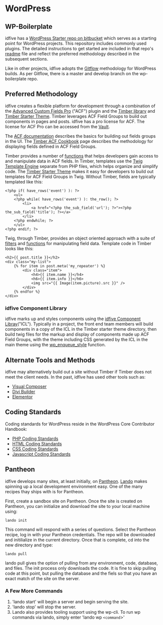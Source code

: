 # WordPress

## WP-Boilerplate

idfive has a [WordPress Starter repo on bitbucket](https://bitbucket.org/idfivellc/wordpress-starter/src/develop/) which serves as a starting point for WordPress projects. This repository includes commonly used plugins. The detailed instructions to get started are included in that repo's [readme](https://bitbucket.org/idfivellc/wordpress-starter/src/develop/README.md) file and reflect the preferred methodology described in the subsequent sections.

Like in other projects, idfive adopts the [Gitflow](/docs/general/git/standards.md) methodology for WordPress builds. As per Gitflow, there is a master and develop branch on the wp-boilerplate repo.

## Preferred Methodology

idfive creates a flexible platform for development through a combination of the [Advanced Custom Fields Pro](https://www.advancedcustomfields.com/) ("ACF") plugin and the [Timber library](https://wordpress.org/plugins/timber-library/) and [Timber Starter Theme](https://github.com/timber/starter-theme). Timber leverages ACF Field Groups to build out components in pages and posts. idfive has a pro license for ACF. The license for ACF Pro can be accessed from the [Vault](https://vault.zoho.com/online/main).

The [ACF documentation](https://www.advancedcustomfields.com/resources/getting-started-with-acf/) describes the basics for building out fields groups in the UI. The [Timber ACF Cookbook](https://timber.github.io/docs/guides/acf-cookbook/) page describes the methodology for displaying fields defined in ACF Field Groups.

Timber provides a number of [functions](https://timber.github.io/docs/guides/functions/) that helps developers gain access to and manipulate data in ACF fields. In Timber, templates use the [Twig Template Engine](https://twig.symfony.com/) separate from PHP files, which helps organize and simplify code. The [Timber Starter Theme](https://timber.github.io/docs/getting-started/setup/#use-the-starter-theme) makes it easy for developers to build out templates for ACF Field Groups in Twig. Without Timber, fields are typically templated like this:

```
<?php if( have_rows('event') ): ?>
    <ul>
    <?php while( have_rows('event') ): the_row(); ?>
        <li>
            <a href="<?php the_sub_field('url'); ?>"><?php the_sub_field('title'); ?></a>
        </li>
    <?php endwhile; ?>
    </ul>
<?php endif; ?>
```
Twig, through Timber, provides an object oriented approach with a suite of [filters](https://twig.symfony.com/doc/3.x/filters/index.html) and [functions](https://twig.symfony.com/doc/3.x/functions/index.html) for manipulating field data. Template code in Timber looks like this:

```
<h2>{{ post.title }}</h2>
<div class="my-list">
    {% for item in post.meta('my_repeater') %}
        <div class="item">
            <h4>{{ item.name }}</h4>
            <h6>{{ item.info }}</h6>
            <img src="{{ Image(item.picture).src }}" />
        </div>
    {% endfor %}
</div>
```
### idfive Component Library

idfive marks up and styles components using the [idfive Component Libray](https://bitbucket.org/idfivellc/idfive-component-library)("ICL"). Typically in a project, the front end team members will build components in a copy of the ICL in the Timber starter theme directory, then build twig files for the markup and display of components made up ACF Field Groups, with the theme including CSS generated by the ICL in the main theme using the [wp_enqueue_style](https://developer.wordpress.org/reference/functions/wp_enqueue_style/) function.

## Alternate Tools and Methods

idfive may alternatively build out a site without Timber if Timber does not meet the client needs. In the past, idfive has used other tools such as:
- [Visual Composer](https://visualcomposer.com/)
- [Divi Builder](https://www.elegantthemes.com/gallery/divi/)
- [Elementor](https://elementor.com/)

## Coding Standards

Coding standards for WordPress reside in the WordPress Core Contributor Handbook:

- [PHP Coding Standards](https://make.wordpress.org/core/handbook/best-practices/coding-standards/php/)
- [HTML Coding Standards](https://make.wordpress.org/core/handbook/best-practices/coding-standards/html/)
- [CSS Coding Standards](https://make.wordpress.org/core/handbook/best-practices/coding-standards/css/)
- [Javascript Coding Standards](https://make.wordpress.org/core/handbook/best-practices/coding-standards/javascript/)

## Pantheon

idfive develops many sites, at least initially, on [Pantheon](https://pantheon.io/). [Lando](https://docs.lando.dev/) makes spinning up a local development environment easy. One of the many recipes thay ships with is for Pantheon.

First, create a sandbox site on Pantheon. Once the site is created on Pantheon, you can initialize and download the site to your local machine using:

```
lando init
```

This command will respond with a series of questions. Select the Pantheon recipe, log in with your Pantheon credentials. The repo will be downloaded and initilialize in the current directory. Once that is complete, cd into the new directory and type:

```
lando pull
```
lando pull gives the option of pulling from any environment, code, database, and files. The init process only downloads the code. It is fine to skip pulling code at this point, but pulling the database and the fiels so that you have an exact match of the site on the server.

### A Few More Commands

1. 'lando start' will begin a server and begin serving the site.
2. 'lando stop' will stop the server.
3. Lando also provides tooling support using the wp-cli. To run wp commands via lando, simply enter 'lando wp `<command`>'
